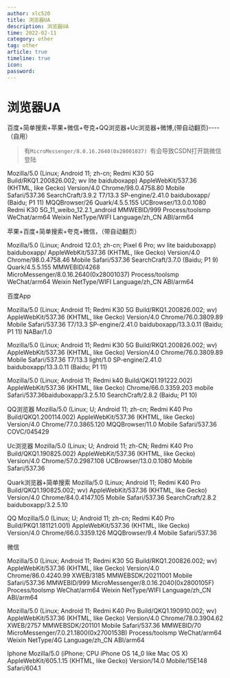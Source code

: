 ```yaml
---
author: xlc520
title: 浏览器UA
description: 浏览器UA
time: 2022-02-11
category: other
tag: other
article: true
timeline: true
icon: 
password: 
---
```

# 浏览器UA

百度+简单搜索+苹果+微信+夸克+QQ浏览器+Uc浏览器+微博,(带自动翻页)----（自用）

> 有`MicroMessenger/8.0.16.2640(0x28001037) `有会导致CSDN打开跳微信登陆

Mozilla/5.0 (Linux; Android 11; zh-cn; Redmi K30 5G Build/RKQ1.200826.002; wv lite baiduboxapp) AppleWebKit/537.36 (KHTML, like Gecko) Version/4.0 Chrome/98.0.4758.80 Mobile Safari/537.36 SearchCraft/3.9.2 T7/13.3 SP-engine/2.41.0 baiduboxapp/ (Baidu; P1 11) MQQBrowser/26 Quark/4.5.5.155 UCBrowser/13.0.0.1080 Redmi K30 5G_11_weibo_12.2.1_android MMWEBID/999 Process/toolsmp WeChat/arm64 Weixin NetType/WIFI Language/zh_CN ABI/arm64

苹果+百度+简单搜索+夸克+微信，（带自动翻页）

Mozilla/5.0 (Linux; Android 12.0.1; zh-cn; Pixel 6 Pro; wv lite baiduboxapp) baiduboxapp/ AppleWebKit/537.36 (KHTML, like Gecko) Version/4.0 Chrome/98.0.4758.46 Mobile Safari/537.36 SearchCraft/3.7.0 (Baidu; P1 9) Quark/4.5.5.155 MMWEBID/4268 MicroMessenger/8.0.16.2640(0x28001037) Process/toolsmp WeChat/arm64 Weixin NetType/WIFI Language/zh_CN ABI/arm64



百度App

Mozilla/5.0 (Linux; Android 11; Redmi K30 5G Build/RKQ1.200826.002; wv) AppleWebKit/537.36 (KHTML, like Gecko) Version/4.0 Chrome/76.0.3809.89 Mobile Safari/537.36 T7/13.3 SP-engine/2.41.0 baiduboxapp/13.3.0.11 (Baidu; P1 11) NABar/1.0

Mozilla/5.0 (Linux; Android 11; Redmi K30 5G Build/RKQ1.200826.002; wv) AppleWebKit/537.36 (KHTML, like Gecko) Version/4.0 Chrome/76.0.3809.89 Mobile Safari/537.36 T7/13.3 light/1.0 SP-engine/2.41.0 baiduboxapp/13.3.0.11 (Baidu; P1 11)

Mozilla/5.0 (Linux; Android 11; Redmi k40 Build/QKQ1.191222.002) AppleWebKit/537.36 (KHTML, like Gecko) Chrome/66.0.3359.203 mobile Safari/537.36baiduboxapp/3.2.5.10 SearchCraft/2.8.2 (Baidu; P1 10)

QQ浏览器
Mozilla/5.0 (Linux; U; Android 11; zh-cn; Redmi K40 Pro Build/QKQ1.200114.002) AppleWebKit/537.36 (KHTML, like Gecko) Version/4.0 Chrome/77.0.3865.120 MQQBrowser/11.0 Mobile Safari/537.36 COVC/045429

Uc浏览器
Mozilla/5.0 (Linux; U; Android 11; zh-CN; Redmi K40 Pro Build/QKQ1.190825.002) AppleWebKit/537.36 (KHTML, like Gecko) Version/4.0 Chrome/57.0.2987.108 UCBrowser/13.0.0.1080 Mobile Safari/537.36

Quark浏览器+简单搜索
Mozilla/5.0 (Linux; Android 11; Redmi K40 Pro Build/QKQ1.190825.002; wv) AppleWebKit/537.36 (KHTML, like Gecko) Version/4.0 Chrome/84.0.4147.105 Mobile Safari/537.36 SearchCraft/2.8.2 baiduboxapp/3.2.5.10

QQ
Mozilla/5.0 (Linux; U; Android 11; zh-cn; Redmi K40 Pro Build/PKQ1.181121.001) AppleWebKit/537.36 (KHTML, like Gecko) Version/4.0 Chrome/66.0.3359.126 MQQBrowser/9.4 Mobile Safari/537.36

微信

Mozilla/5.0 (Linux; Android 11; Redmi K30 5G Build/RKQ1.200826.002; wv) AppleWebKit/537.36 (KHTML, like Gecko) Version/4.0 Chrome/86.0.4240.99 XWEB/3185 MMWEBSDK/20211001 Mobile Safari/537.36 MMWEBID/999 MicroMessenger/8.0.16.2040(0x2800105F) Process/toolsmp WeChat/arm64 Weixin NetType/WIFI Language/zh_CN ABI/arm64

Mozilla/5.0 (Linux; Android 11; Redmi K40 Pro Build/QKQ1.190910.002; wv) AppleWebKit/537.36 (KHTML, like Gecko) Version/4.0 Chrome/78.0.3904.62 XWEB/2757 MMWEBSDK/201101 Mobile Safari/537.36 MMWEBID/70 MicroMessenger/7.0.21.1800(0x2700153B) Process/toolsmp WeChat/arm64 Weixin NetType/4G Language/zh_CN ABI/arm64

Iphone
Mozilla/5.0 (iPhone; CPU iPhone OS 14_0 like Mac OS X) AppleWebKit/605.1.15 (KHTML, like Gecko) Version/14.0 Mobile/15E148 Safari/604.1